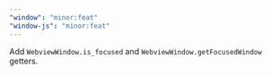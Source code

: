 ```yaml
---
"window": "minor:feat"
"window-js": "minor:feat"
---
```


Add `WebviewWindow.is_focused` and `WebviewWindow.getFocusedWindow` getters.
